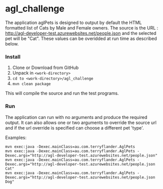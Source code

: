 # agl_challenge
The application aglPets is designed to output by default the HTML formatted list of Cats by Male and Female owners. The source is the URL : http://agl-developer-test.azurewebsites.net/people.json and the selected pet will be "Cat". These values can be overidded at run time as described below. 

### Install

1. Clone or Download from GitHub
2. Unpack in `<work-directory>`
3. `cd to <work-directory>/agl_challenge`
4. `mvn clean package`

This will compile the source and run the test programs.

### Run

The application can run with no arguments and produce the required output. It can also allows one or two arguments to override the source url and if the url override is specified can choose a different pet 'type'.

Examples:

```
mvn exec:java -Dexec.mainClass=au.com.terryflander.AglPets
mvn exec:java -Dexec.mainClass=au.com.terryflander.AglPets -Dexec.args="http://agl-developer-test.azurewebsites.net/people.json"
mvn exec:java -Dexec.mainClass=au.com.terryflander.AglPets -Dexec.args="http://agl-developer-test.azurewebsites.net/people.json Cat"
mvn exec:java -Dexec.mainClass=au.com.terryflander.AglPets -Dexec.args="http://agl-developer-test.azurewebsites.net/people.json Dog"
```